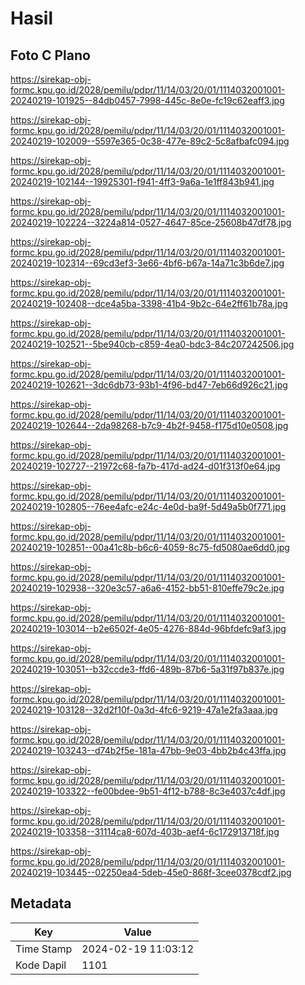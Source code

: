 # Hasil

## Foto C Plano

https://sirekap-obj-formc.kpu.go.id/2028/pemilu/pdpr/11/14/03/20/01/1114032001001-20240219-101925--84db0457-7998-445c-8e0e-fc19c62eaff3.jpg

https://sirekap-obj-formc.kpu.go.id/2028/pemilu/pdpr/11/14/03/20/01/1114032001001-20240219-102009--5597e365-0c38-477e-89c2-5c8afbafc094.jpg

https://sirekap-obj-formc.kpu.go.id/2028/pemilu/pdpr/11/14/03/20/01/1114032001001-20240219-102144--19925301-f941-4ff3-9a6a-1e1ff843b941.jpg

https://sirekap-obj-formc.kpu.go.id/2028/pemilu/pdpr/11/14/03/20/01/1114032001001-20240219-102224--3224a814-0527-4647-85ce-25608b47df78.jpg

https://sirekap-obj-formc.kpu.go.id/2028/pemilu/pdpr/11/14/03/20/01/1114032001001-20240219-102314--69cd3ef3-3e66-4bf6-b67a-14a71c3b6de7.jpg

https://sirekap-obj-formc.kpu.go.id/2028/pemilu/pdpr/11/14/03/20/01/1114032001001-20240219-102408--dce4a5ba-3398-41b4-9b2c-64e2ff61b78a.jpg

https://sirekap-obj-formc.kpu.go.id/2028/pemilu/pdpr/11/14/03/20/01/1114032001001-20240219-102521--5be940cb-c859-4ea0-bdc3-84c207242506.jpg

https://sirekap-obj-formc.kpu.go.id/2028/pemilu/pdpr/11/14/03/20/01/1114032001001-20240219-102621--3dc6db73-93b1-4f96-bd47-7eb66d926c21.jpg

https://sirekap-obj-formc.kpu.go.id/2028/pemilu/pdpr/11/14/03/20/01/1114032001001-20240219-102644--2da98268-b7c9-4b2f-9458-f175d10e0508.jpg

https://sirekap-obj-formc.kpu.go.id/2028/pemilu/pdpr/11/14/03/20/01/1114032001001-20240219-102727--21972c68-fa7b-417d-ad24-d01f313f0e64.jpg

https://sirekap-obj-formc.kpu.go.id/2028/pemilu/pdpr/11/14/03/20/01/1114032001001-20240219-102805--76ee4afc-e24c-4e0d-ba9f-5d49a5b0f771.jpg

https://sirekap-obj-formc.kpu.go.id/2028/pemilu/pdpr/11/14/03/20/01/1114032001001-20240219-102851--00a41c8b-b6c6-4059-8c75-fd5080ae6dd0.jpg

https://sirekap-obj-formc.kpu.go.id/2028/pemilu/pdpr/11/14/03/20/01/1114032001001-20240219-102938--320e3c57-a6a6-4152-bb51-810effe79c2e.jpg

https://sirekap-obj-formc.kpu.go.id/2028/pemilu/pdpr/11/14/03/20/01/1114032001001-20240219-103014--b2e6502f-4e05-4276-884d-96bfdefc9af3.jpg

https://sirekap-obj-formc.kpu.go.id/2028/pemilu/pdpr/11/14/03/20/01/1114032001001-20240219-103051--b32ccde3-ffd6-489b-87b6-5a31f97b837e.jpg

https://sirekap-obj-formc.kpu.go.id/2028/pemilu/pdpr/11/14/03/20/01/1114032001001-20240219-103128--32d2f10f-0a3d-4fc6-9219-47a1e2fa3aaa.jpg

https://sirekap-obj-formc.kpu.go.id/2028/pemilu/pdpr/11/14/03/20/01/1114032001001-20240219-103243--d74b2f5e-181a-47bb-9e03-4bb2b4c43ffa.jpg

https://sirekap-obj-formc.kpu.go.id/2028/pemilu/pdpr/11/14/03/20/01/1114032001001-20240219-103322--fe00bdee-9b51-4f12-b788-8c3e4037c4df.jpg

https://sirekap-obj-formc.kpu.go.id/2028/pemilu/pdpr/11/14/03/20/01/1114032001001-20240219-103358--31114ca8-607d-403b-aef4-6c172913718f.jpg

https://sirekap-obj-formc.kpu.go.id/2028/pemilu/pdpr/11/14/03/20/01/1114032001001-20240219-103445--02250ea4-5deb-45e0-868f-3cee0378cdf2.jpg


## Metadata

| Key        | Value               |
| ---------- | ------------------- |
| Time Stamp | 2024-02-19 11:03:12 |
| Kode Dapil | 1101                |



